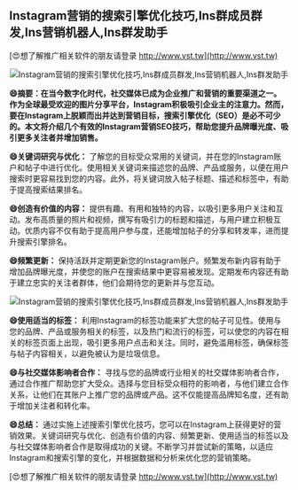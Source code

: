 ## **Instagram营销的搜索引擎优化技巧,Ins群成员群发,Ins营销机器人,Ins群发助手**

[😍想了解推广相关软件的朋友请登录 http://www.vst.tw](http://www.vst.tw)

 <center><img src="https://vst.tw/MP4/tuiguang/png/8.png" alt="Instagram营销的搜索引擎优化技巧,Ins群成员群发,Ins营销机器人,Ins群发助手"></center>

**😄摘要：在当今数字化时代，社交媒体已成为企业推广和营销的重要渠道之一。作为全球最受欢迎的图片分享平台，Instagram积极吸引企业主的注意力。然而，要在Instagram上脱颖而出并达到营销目标，搜索引擎优化（SEO）是必不可少的。本文将介绍几个有效的Instagram营销SEO技巧，帮助您提升品牌曝光度、吸引更多关注者并增加销售。**

**😄关键词研究与优化：**
了解您的目标受众常用的关键词，并在您的Instagram账户和帖子中进行优化。使用相关关键词来描述您的品牌、产品或服务，以便在用户搜索时更容易找到您的内容。此外，将关键词放入帖子标题、描述和标签中，有助于提高搜索结果排名。

**😄创造有价值的内容：**
提供有趣、有用和独特的内容，以吸引更多用户关注和互动。发布高质量的照片和视频，撰写有吸引力的标题和描述，与用户建立积极互动。优质内容不仅有助于提高用户参与度，还能增加帖子的分享和转发率，进而提升搜索引擎排名。

**😄频繁更新：**
保持活跃并定期更新您的Instagram账户。频繁发布新内容有助于增加品牌曝光度，并使您的账户在搜索结果中更容易被发现。定期发布内容还有助于建立忠实的关注者群体，他们会期待您的更新并与您互动。

 <center><img src="https://vst.tw/MP4/tuiguang/png/6.png" alt="Instagram营销的搜索引擎优化技巧,Ins群成员群发,Ins营销机器人,Ins群发助手"></center>

**😄使用适当的标签：**
利用Instagram的标签功能来扩大您的帖子可见性。使用与您的品牌、产品或服务相关的标签，以及热门和流行的标签，可以使您的内容在相关的标签页面上出现，吸引更多用户点击和关注。同时，避免滥用标签，确保标签与帖子内容相关，以避免被认为是垃圾信息。

**😄与社交媒体影响者合作：**
寻找与您的品牌或行业相关的社交媒体影响者合作，通过合作推广帮助您扩大受众。选择与您目标受众相符的影响者，与他们建立合作关系，让他们在其账户上推广您的品牌或产品。这不仅能提高品牌知名度，还有助于增加关注者和转化率。

**😄总结：**
通过实施上述搜索引擎优化技巧，您可以在Instagram上获得更好的营销效果。关键词研究与优化、创造有价值的内容、频繁更新、使用适当的标签以及与社交媒体影响者合作是取得成功的关键。不断学习并尝试新的策略，以适应Instagram和搜索引擎的变化，并根据数据和分析来优化您的营销策略。

[😍想了解推广相关软件的朋友请登录 http://www.vst.tw](http://www.vst.tw)



